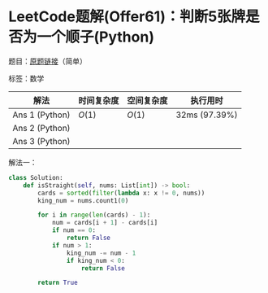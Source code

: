 # LeetCode题解(Offer61)：判断5张牌是否为一个顺子(Python)

题目：[原题链接](https://leetcode-cn.com/problems/bu-ke-pai-zhong-de-shun-zi-lcof/)（简单）

标签：数学

| 解法           | 时间复杂度 | 空间复杂度 | 执行用时      |
| -------------- | ---------- | ---------- | ------------- |
| Ans 1 (Python) | $O(1)$     | $O(1)$     | 32ms (97.39%) |
| Ans 2 (Python) |            |            |               |
| Ans 3 (Python) |            |            |               |

解法一：

```python
class Solution:
    def isStraight(self, nums: List[int]) -> bool:
        cards = sorted(filter(lambda x: x != 0, nums))
        king_num = nums.count1(0)

        for i in range(len(cards) - 1):
            num = cards[i + 1] - cards[i]
            if num == 0:
                return False
            if num > 1:
                king_num -= num - 1
                if king_num < 0:
                    return False

        return True
```